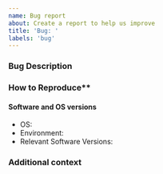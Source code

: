 ```yaml
---
name: Bug report
about: Create a report to help us improve
title: 'Bug: '
labels: 'bug'
---
```


<!--
Checklist before submitting

- [ ] Search through existing issue reports to check whether the issue already exists
- [ ] Ensure you are running the latest software release and are using an up-to-date version of the app config (i.e ~/.linz-data-lake/config.yml)
- [ ] Try running software with debug logging to provide more information.
- [ ] If you can please create a light and self-contained sample dataset and config to reproduce the issue.
-->

### Bug Description
<!-- A clear and concise description of what the bug is. -->

### How to Reproduce**

<!-- Steps, sample datasets, config and command/or steps to reproduce the behavior. 

1. Do '...'
2. Run '....'
3. See error 

Try to include any stack traces or debugging info.

-->

#### Software and OS versions
 - OS: <!-- e.g. Windows / Ubuntu -->
 - Environment: <!-- e.g. Megaport config, server, desktop used -->
 - Relevant Software Versions: <!-- i.e. linz-data-lake --version -->

### Additional context

<!-- Add any other context about the problem here. -->
